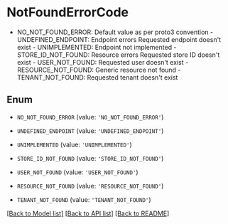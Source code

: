 # NotFoundErrorCode

- NO_NOT_FOUND_ERROR: Default value as per proto3 convention  - UNDEFINED_ENDPOINT: Endpoint errors  Requested endpoint doesn't exist  - UNIMPLEMENTED: Endpoint not implemented  - STORE_ID_NOT_FOUND: Resource errors  Requested store ID doesn't exist  - USER_NOT_FOUND: Requested user doesn't exist  - RESOURCE_NOT_FOUND: Generic resource not found  - TENANT_NOT_FOUND: Requested tenant doesn't exist

## Enum

* `NO_NOT_FOUND_ERROR` (value: `'NO_NOT_FOUND_ERROR'`)

* `UNDEFINED_ENDPOINT` (value: `'UNDEFINED_ENDPOINT'`)

* `UNIMPLEMENTED` (value: `'UNIMPLEMENTED'`)

* `STORE_ID_NOT_FOUND` (value: `'STORE_ID_NOT_FOUND'`)

* `USER_NOT_FOUND` (value: `'USER_NOT_FOUND'`)

* `RESOURCE_NOT_FOUND` (value: `'RESOURCE_NOT_FOUND'`)

* `TENANT_NOT_FOUND` (value: `'TENANT_NOT_FOUND'`)

[[Back to Model list]](../README.md#documentation-for-models) [[Back to API list]](../README.md#documentation-for-api-endpoints) [[Back to README]](../README.md)


